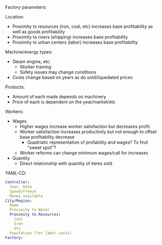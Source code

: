 Factory parameters:

Location:
* Proximity to resources (iron, coal, etc) increases base profitability as well as goods profitability
* Proximity to rivers (shipping) increases base profitability
* Proximity to urban centers (labor) increases base profitability

Machine/energy types:
* Steam engine, etc.
  * Worker training
  * Safety issues may change conditions
* Costs change based on years as do sold/liquedated prices

Products:
* Amount of each made depends on machinery
* Price of each is dependent on the year/market/etc

Workers:
* Wages
  - Higher wages increase worker satisfaction but decreases profit
  - Worker satisfaction increases productivity but not enough to offset base profitability decrease
    * Quadriatic representation of profability and wages?  To find "sweet spot"?
  - Worker reforms can change minimum wages/call for increases
* Quantity
  - Direct relationship with quantity of items sold

YAML-CD:
```yaml
Controller:
  Year, Date
  Speed/Freeze
  Money available
City/Region:
  Name
  Proximity to Water
  Proximity to Resources:
    Coal
    Iron
    Etc
  Population (for labor costs)
Factory:

```
